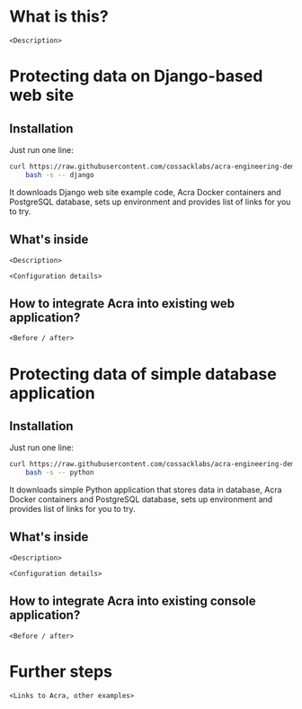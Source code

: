 # What is this?

```
<Description>
```

# Protecting data on Django-based web site

## Installation

Just run one line:
```bash
curl https://raw.githubusercontent.com/cossacklabs/acra-engineering-demo/master/run.sh | \
    bash -s -- django
```

It downloads Django web site example code, Acra Docker containers and PostgreSQL database, sets up environment and provides list of links for you to try.

## What's inside

```
<Description>
```

```
<Configuration details>
```

## How to integrate Acra into existing web application?

```
<Before / after>
```

# Protecting data of simple database application

## Installation

Just run one line:
```bash
curl https://raw.githubusercontent.com/cossacklabs/acra-engineering-demo/master/run.sh | \
    bash -s -- python
```

It downloads simple Python application that stores data in database, Acra Docker containers and PostgreSQL database, sets up environment and provides list of links for you to try.

## What's inside

```
<Description>
```

```
<Configuration details>
```

## How to integrate Acra into existing console application?

```
<Before / after>
```

# Further steps

```
<Links to Acra, other examples>
```
